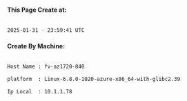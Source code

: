
   
#### This Page Create at:

```bash

2025-01-31 - 23:59:41 UTC

```

#### Create By Machine:

```bash

Host Name : fv-az1720-840

platform  : Linux-6.8.0-1020-azure-x86_64-with-glibc2.39

Ip Local  : 10.1.1.78

```

